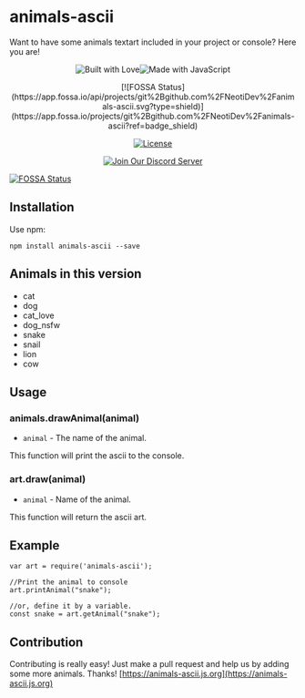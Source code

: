 # animals-ascii
Want to have some animals textart included in your project or console? Here you are!


<div align="center">

  <p>
<img src="https://forthebadge.com/images/badges/built-with-love.svg" alt="Built with Love"><!--
--><img src="https://forthebadge.com/images/badges/made-with-javascript.svg" alt="Made with JavaScript">
  </p>
  <p>
  [![FOSSA Status](https://app.fossa.io/api/projects/git%2Bgithub.com%2FNeotiDev%2Fanimals-ascii.svg?type=shield)](https://app.fossa.io/projects/git%2Bgithub.com%2FNeotiDev%2Fanimals-ascii?ref=badge_shield)
  </p>

<p>
  <a href="https://github.com/NeotiDev/animals-ascii/blob/master/LICENSE"><img src="https://img.shields.io/github/license/NeotiDev/animals-ascii.svg?style=for-the-badge" alt="License"></a>
  </p>
  
  <p>
    <p>
    <a href="https://discord.gg/NqMA6xC"><img src="https://discordapp.com/api/guilds/478157155279699971/widget.png?style=banner2" alt="Join Our Discord Server"/></a>
  </p>
  </div>



[![FOSSA Status](https://app.fossa.io/api/projects/git%2Bgithub.com%2FNeotiDev%2Fanimals-ascii.svg?type=large)](https://app.fossa.io/projects/git%2Bgithub.com%2FNeotiDev%2Fanimals-ascii?ref=badge_large)

## Installation
Use npm:
```
npm install animals-ascii --save
```

## Animals in this version
* cat
* dog
* cat_love
* dog_nsfw
* snake
* snail
* lion
* cow

## Usage

### animals.drawAnimal(animal)
* `animal` - The name of the animal.

This function will print the ascii to the console.

### art.draw(animal)
* `animal` - Name of the animal.

This function will return the ascii art.

## Example
```
var art = require('animals-ascii');

//Print the animal to console
art.printAnimal("snake");

//or, define it by a variable.
const snake = art.getAnimal("snake");
```

## Contribution
Contributing is really easy! Just make a pull request and help us by adding some more animals. Thanks!
[https://animals-ascii.js.org](https://animals-ascii.js.org)
